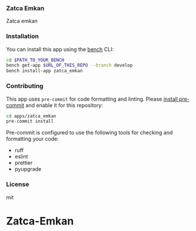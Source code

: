### Zatca Emkan

Zatca emkan

### Installation

You can install this app using the [bench](https://github.com/frappe/bench) CLI:

```bash
cd $PATH_TO_YOUR_BENCH
bench get-app $URL_OF_THIS_REPO --branch develop
bench install-app zatca_emkan
```

### Contributing

This app uses `pre-commit` for code formatting and linting. Please [install pre-commit](https://pre-commit.com/#installation) and enable it for this repository:

```bash
cd apps/zatca_emkan
pre-commit install
```

Pre-commit is configured to use the following tools for checking and formatting your code:

- ruff
- eslint
- prettier
- pyupgrade

### License

mit
# Zatca-Emkan
